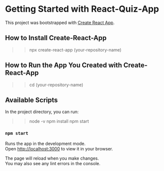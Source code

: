 # Getting Started with React-Quiz-App

This project was bootstrapped with [Create React App](https://github.com/bjmanish/React-Quiz-App).

## How to Install Create-React-App
>>npx create-react-app (your-repository-name)

## How to Run the App You Created with Create-React-App
>> cd (your-repository-name)

## Available Scripts
In the project directory, you can run:
>> node -v
>> npm install
>> npm start

### `npm start`

Runs the app in the development mode.\
Open [http://localhost:3000](http://localhost:3000) to view it in your browser.

The page will reload when you make changes.\
You may also see any lint errors in the console.
